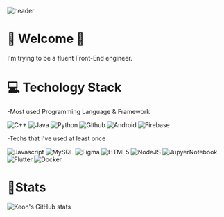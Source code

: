<!--
**JangKeon/JangKeon** is a ✨ _special_ ✨ repository because its `README.md` (this file) appears on your GitHub profile.

Here are some ideas to get you started:

- 🔭 I’m currently working on ...
- 🌱 I’m currently learning ...
- 👯 I’m looking to collaborate on ...
- 🤔 I’m looking for help with ...
- 💬 Ask me about ...
- 📫 How to reach me: ...
- 😄 Pronouns: ...
- ⚡ Fun fact: ...
-->
![header](https://capsule-render.vercel.app/api?type=waving&color=auto&height=300&section=header&text=Keon%20Jang&fontSize=90)

#  🙌 Welcome 🙌

I'm trying to be a fluent Front-End engineer.


# 💻 Techology Stack 

-Most used Programming Language & Framework

![C++](https://img.shields.io/badge/C++-00599C?style=flat-square&logo=C%2B%2B&logoColor=white) ![Java](https://img.shields.io/badge/Java-FF7800?style=flat-square&logo=Java&logoColor=white) ![Python](https://img.shields.io/badge/Python-3776AB?style=flat-square&logo=Python&logoColor=white) ![Github](https://img.shields.io/badge/Github-181717?style=flat-square&logo=Github&logoColor=white) ![Android](https://img.shields.io/badge/Android-3DDC84?style=flat-square&logo=Android&logoColor=white) ![Firebase](https://img.shields.io/badge/Firebase-FFCA28?style=flat-square&logo=Firebase&logoColor=white)

-Techs that I've used at least once

![Javascript](https://img.shields.io/badge/JavaScript-F7DF1E?style=flat-square&logo=JavaScript&logoColor=white) ![MySQL](https://img.shields.io/badge/MySQL-4479A1?style=flat-square&logo=MySQL&logoColor=white) ![Figma](https://img.shields.io/badge/Figma-F24E1E?style=flat-square&logo=Figma&logoColor=white) ![HTML5](https://img.shields.io/badge/HTML5-E34F26?style=flat-square&logo=HTML5&logoColor=white) ![NodeJS](https://img.shields.io/badge/Node.JS-339933?style=flat-square&logo=Node.JS&logoColor=white) ![JupyerNotebook](https://img.shields.io/badge/Jupyter-F37626?style=flat-square&logo=Jupyter&logoColor=white) ![Flutter](https://img.shields.io/badge/Flutter-02569B?style=flat-square&logo=Flutter&logoColor=white) ![Docker](https://img.shields.io/badge/Docker-02569B?style=flat-square&logo=Docker&logoColor=white)

# 🌱Stats
![Keon's GitHub stats](https://github-readme-stats.vercel.app/api?username=JangKeon&show_icons=true&theme=radical)
